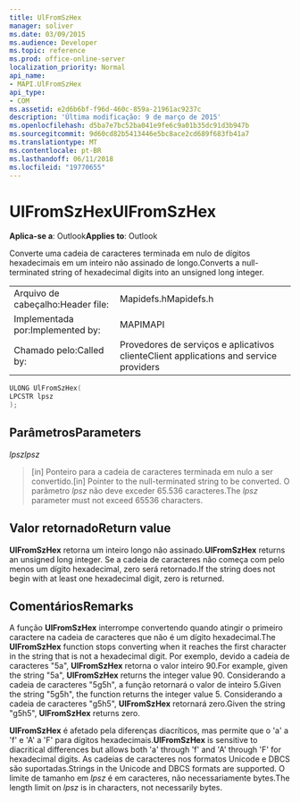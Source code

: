 ```yaml
---
title: UlFromSzHex
manager: soliver
ms.date: 03/09/2015
ms.audience: Developer
ms.topic: reference
ms.prod: office-online-server
localization_priority: Normal
api_name:
- MAPI.UlFromSzHex
api_type:
- COM
ms.assetid: e2d6b6bf-f96d-460c-859a-21961ac9237c
description: 'Última modificação: 9 de março de 2015'
ms.openlocfilehash: d5ba7e7bc52ba041e9fe6c9a01b35dc91d3b947b
ms.sourcegitcommit: 9d60cd82b5413446e5bc8ace2cd689f683fb41a7
ms.translationtype: MT
ms.contentlocale: pt-BR
ms.lasthandoff: 06/11/2018
ms.locfileid: "19770655"
---
```

# <a name="ulfromszhex"></a><span data-ttu-id="ada37-103">UlFromSzHex</span><span class="sxs-lookup"><span data-stu-id="ada37-103">UlFromSzHex</span></span>

  
  
<span data-ttu-id="ada37-104">**Aplica-se a**: Outlook</span><span class="sxs-lookup"><span data-stu-id="ada37-104">**Applies to**: Outlook</span></span> 
  
<span data-ttu-id="ada37-105">Converte uma cadeia de caracteres terminada em nulo de dígitos hexadecimais em um inteiro não assinado de longo.</span><span class="sxs-lookup"><span data-stu-id="ada37-105">Converts a null-terminated string of hexadecimal digits into an unsigned long integer.</span></span> 
  
|||
|:-----|:-----|
|<span data-ttu-id="ada37-106">Arquivo de cabeçalho:</span><span class="sxs-lookup"><span data-stu-id="ada37-106">Header file:</span></span>  <br/> |<span data-ttu-id="ada37-107">Mapidefs.h</span><span class="sxs-lookup"><span data-stu-id="ada37-107">Mapidefs.h</span></span>  <br/> |
|<span data-ttu-id="ada37-108">Implementada por:</span><span class="sxs-lookup"><span data-stu-id="ada37-108">Implemented by:</span></span>  <br/> |<span data-ttu-id="ada37-109">MAPI</span><span class="sxs-lookup"><span data-stu-id="ada37-109">MAPI</span></span>  <br/> |
|<span data-ttu-id="ada37-110">Chamado pelo:</span><span class="sxs-lookup"><span data-stu-id="ada37-110">Called by:</span></span>  <br/> |<span data-ttu-id="ada37-111">Provedores de serviços e aplicativos cliente</span><span class="sxs-lookup"><span data-stu-id="ada37-111">Client applications and service providers</span></span>  <br/> |
   
```cpp
ULONG UlFromSzHex(
LPCSTR lpsz
);
```

## <a name="parameters"></a><span data-ttu-id="ada37-112">Parâmetros</span><span class="sxs-lookup"><span data-stu-id="ada37-112">Parameters</span></span>

 <span data-ttu-id="ada37-113">_lpsz_</span><span class="sxs-lookup"><span data-stu-id="ada37-113">_lpsz_</span></span>
  
> <span data-ttu-id="ada37-114">[in] Ponteiro para a cadeia de caracteres terminada em nulo a ser convertido.</span><span class="sxs-lookup"><span data-stu-id="ada37-114">[in] Pointer to the null-terminated string to be converted.</span></span> <span data-ttu-id="ada37-115">O parâmetro _lpsz_ não deve exceder 65.536 caracteres.</span><span class="sxs-lookup"><span data-stu-id="ada37-115">The  _lpsz_ parameter must not exceed 65536 characters.</span></span> 
    
## <a name="return-value"></a><span data-ttu-id="ada37-116">Valor retornado</span><span class="sxs-lookup"><span data-stu-id="ada37-116">Return value</span></span>

 <span data-ttu-id="ada37-117">**UlFromSzHex** retorna um inteiro longo não assinado.</span><span class="sxs-lookup"><span data-stu-id="ada37-117">**UlFromSzHex** returns an unsigned long integer.</span></span> <span data-ttu-id="ada37-118">Se a cadeia de caracteres não começa com pelo menos um dígito hexadecimal, zero será retornado.</span><span class="sxs-lookup"><span data-stu-id="ada37-118">If the string does not begin with at least one hexadecimal digit, zero is returned.</span></span> 
  
## <a name="remarks"></a><span data-ttu-id="ada37-119">Comentários</span><span class="sxs-lookup"><span data-stu-id="ada37-119">Remarks</span></span>

<span data-ttu-id="ada37-120">A função **UlFromSzHex** interrompe convertendo quando atingir o primeiro caractere na cadeia de caracteres que não é um dígito hexadecimal.</span><span class="sxs-lookup"><span data-stu-id="ada37-120">The **UlFromSzHex** function stops converting when it reaches the first character in the string that is not a hexadecimal digit.</span></span> <span data-ttu-id="ada37-121">Por exemplo, devido a cadeia de caracteres "5a", **UlFromSzHex** retorna o valor inteiro 90.</span><span class="sxs-lookup"><span data-stu-id="ada37-121">For example, given the string "5a", **UlFromSzHex** returns the integer value 90.</span></span> <span data-ttu-id="ada37-122">Considerando a cadeia de caracteres "5g5h", a função retornará o valor de inteiro 5.</span><span class="sxs-lookup"><span data-stu-id="ada37-122">Given the string "5g5h", the function returns the integer value 5.</span></span> <span data-ttu-id="ada37-123">Considerando a cadeia de caracteres "g5h5", **UlFromSzHex** retornará zero.</span><span class="sxs-lookup"><span data-stu-id="ada37-123">Given the string "g5h5", **UlFromSzHex** returns zero.</span></span> 
  
 <span data-ttu-id="ada37-124">**UlFromSzHex** é afetado pela diferenças diacríticos, mas permite que o 'a' a 'f' e 'A' a 'F' para dígitos hexadecimais.</span><span class="sxs-lookup"><span data-stu-id="ada37-124">**UlFromSzHex** is sensitive to diacritical differences but allows both 'a' through 'f' and 'A' through 'F' for hexadecimal digits.</span></span> <span data-ttu-id="ada37-125">As cadeias de caracteres nos formatos Unicode e DBCS são suportadas.</span><span class="sxs-lookup"><span data-stu-id="ada37-125">Strings in the Unicode and DBCS formats are supported.</span></span> <span data-ttu-id="ada37-126">O limite de tamanho em _lpsz_ é em caracteres, não necessariamente bytes.</span><span class="sxs-lookup"><span data-stu-id="ada37-126">The length limit on  _lpsz_ is in characters, not necessarily bytes.</span></span> 
  

